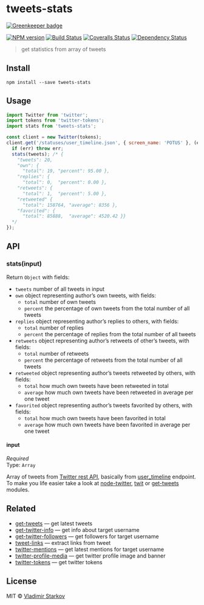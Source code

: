 # tweets-stats

[![Greenkeeper badge](https://badges.greenkeeper.io/iamstarkov/tweets-stats.svg)](https://greenkeeper.io/)

[![NPM version][npm-image]][npm-url]
[![Build Status][travis-image]][travis-url]
[![Coveralls Status][coveralls-image]][coveralls-url]
[![Dependency Status][depstat-image]][depstat-url]

> get statistics from array of tweets

## Install

    npm install --save tweets-stats

## Usage

```js
import Twitter from 'twitter';
import tokens from 'twitter-tokens';
import stats from 'tweets-stats';

const client = new Twitter(tokens);
client.get('/statuses/user_timeline.json', { screen_name: 'POTUS' }, (err, tweets, raw) => {
  if (err) throw err;
  stats(tweets); /* {
    "tweets": 20,
    "own": {
      "total": 19, "percent": 95.00 },
    "replies": {
      "total": 0,  "percent": 0.00 },
    "retweets": {
      "total": 1,  "percent": 5.00 },
    "retweeted" {
      "total": 158764, "average": 8356 },
    "favorited": {
      "total": 85888,  "average": 4520.42 }}
  */
});
```

## API

### stats(input)

Return `Object` with fields:

* `tweets` number of all tweets in input
* `own` object representing author’s own tweets, with fields:
  * `total` number of own tweets
  * `percent` the percentage of own tweets from the total number of all tweets
* `replies` object representing author’s replies to others, with fields:
  * `total` number of replies
  * `percent` the percentage of replies from the total number of all tweets
* `retweets` object representing author’s retweets of other’s tweets, with fields:
  * `total` number of retweets
  * `percent` the percentage of retweets from the total number of all tweets
* `retweeted` object representing author’s tweets retweeted by others, with fields:
  * `total` how much own tweets have been retweeted in total
  * `average` how much own tweets have been retweeted in average per one tweet
* `favorited` object representing author’s tweets favorited by others, with fields:
  * `total` how much own tweets have been favorited in total
  * `average` how much own tweets have been favorited in average per one tweet

#### input

*Required*  
Type: `Array`

Array of tweets from [Twitter rest API][rest], basically from [user_timeline][timeline] endpoint. To make you life easier take a look at [node-twitter][node-twitter], [twit][twit] or [get-tweets][get-tweets] modules.

[rest]: https://dev.twitter.com/rest/public
[timeline]: https://dev.twitter.com/rest/reference/get/statuses/user_timeline
[node-twitter]: https://github.com/desmondmorris/node-twitter/
[twit]: https://github.com/ttezel/twit
[get-tweets]: https://github.com/iamstarkov/get-tweets

## Related

* [get-tweets][get-tweets] — get latest tweets
* [get-twitter-info][get-twitter-info] — get info about target username
* [get-twitter-followers][get-twitter-followers] — get followers for target username
* [tweet-links][tweet-links] — extract links from tweet
* [twitter-mentions][twitter-mentions] — get latest mentions for target username
* [twitter-profile-media][twitter-profile-media] — get twitter profile image and banner
* [twitter-tokens][twitter-tokens] — get twitter tokens

## License

MIT © [Vladimir Starkov](https://iamstarkov.com)

[npm-url]: https://npmjs.org/package/tweets-stats
[npm-image]: https://img.shields.io/npm/v/tweets-stats.svg?style=flat-square

[travis-url]: https://travis-ci.org/iamstarkov/tweets-stats
[travis-image]: https://img.shields.io/travis/iamstarkov/tweets-stats.svg?style=flat-square

[coveralls-url]: https://coveralls.io/r/iamstarkov/tweets-stats
[coveralls-image]: https://img.shields.io/coveralls/iamstarkov/tweets-stats.svg?style=flat-square

[depstat-url]: https://david-dm.org/iamstarkov/tweets-stats
[depstat-image]: https://david-dm.org/iamstarkov/tweets-stats.svg?style=flat-square

[get-tweets]: https://github.com/iamstarkov/get-tweets
[get-twitter-info]: https://github.com/iamstarkov/get-twitter-info
[get-twitter-followers]: https://github.com/iamstarkov/get-twitter-followers
[tweet-links]: https://github.com/iamstarkov/tweet-links
[twitter-mentions]: https://github.com/iamstarkov/twitter-mentions
[twitter-profile-media]: https://github.com/andrepolischuk/twitter-profile-media
[twitter-tokens]: https://github.com/iamstarkov/twitter-tokens
